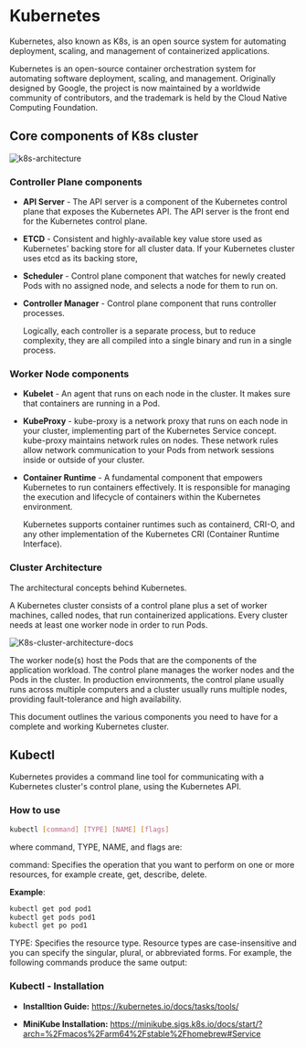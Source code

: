 
# Kubernetes

Kubernetes, also known as K8s, is an open source system for automating deployment, scaling, and management of containerized applications.

Kubernetes is an open-source container orchestration system for automating software deployment, scaling, and management. Originally designed by Google, the project is now maintained by a worldwide community of contributors, and the trademark is held by the Cloud Native Computing Foundation. 

## Core components of K8s cluster

![k8s-architecture](https://kubernetes.io/images/docs/components-of-kubernetes.svg)

### Controller Plane components
* **API Server** - The API server is a component of the Kubernetes control plane that exposes the Kubernetes API. The API server is the front end for the Kubernetes control plane.

* **ETCD** - Consistent and highly-available key value store used as Kubernetes' backing store for all cluster data. If your Kubernetes cluster uses etcd as its backing store,
* **Scheduler** - Control plane component that watches for newly created Pods with no assigned node, and selects a node for them to run on.
* **Controller Manager** - Control plane component that runs controller processes.

    Logically, each controller is a separate process, but to reduce complexity, they are all compiled into a single binary and run in a single process.


### Worker Node components
* **Kubelet** - An agent that runs on each node in the cluster. It makes sure that containers are running in a Pod.
* **KubeProxy** - kube-proxy is a network proxy that runs on each node in your cluster, implementing part of the Kubernetes Service concept. kube-proxy maintains network rules on nodes. These network rules allow network communication to your Pods from network sessions inside or outside of your cluster.
* **Container Runtime** - A fundamental component that empowers Kubernetes to run containers effectively. It is responsible for managing the execution and lifecycle of containers within the Kubernetes environment.

    Kubernetes supports container runtimes such as containerd, CRI-O, and any other implementation of the Kubernetes CRI (Container Runtime Interface).



### Cluster Architecture
The architectural concepts behind Kubernetes.

A Kubernetes cluster consists of a control plane plus a set of worker machines, called nodes, that run containerized applications. Every cluster needs at least one worker node in order to run Pods.

![K8s-cluster-architecture-docs](https://kubernetes.io/images/docs/kubernetes-cluster-architecture.svg)

The worker node(s) host the Pods that are the components of the application workload. The control plane manages the worker nodes and the Pods in the cluster. In production environments, the control plane usually runs across multiple computers and a cluster usually runs multiple nodes, providing fault-tolerance and high availability.

This document outlines the various components you need to have for a complete and working Kubernetes cluster.


## Kubectl

Kubernetes provides a command line tool for communicating with a Kubernetes cluster's control plane, using the Kubernetes API.

### How to use

```bash
kubectl [command] [TYPE] [NAME] [flags]
```

where command, TYPE, NAME, and flags are:

command: Specifies the operation that you want to perform on one or more resources, for example create, get, describe, delete.

**Example**:

```bash
kubectl get pod pod1
kubectl get pods pod1
kubectl get po pod1
```

TYPE: Specifies the resource type. Resource types are case-insensitive and you can specify the singular, plural, or abbreviated forms. For example, the following commands produce the same output:


### Kubectl - Installation

* **Installtion Guide:** https://kubernetes.io/docs/tasks/tools/

* **MiniKube Installation:** https://minikube.sigs.k8s.io/docs/start/?arch=%2Fmacos%2Farm64%2Fstable%2Fhomebrew#Service
